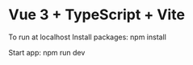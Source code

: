 # Vue 3 + TypeScript + Vite

To run at localhost
Install packages: npm install

Start app: npm run dev